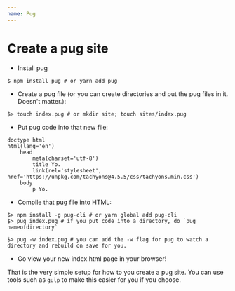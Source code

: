 ```yaml
---
name: Pug
---
```


# Create a pug site

* Install pug

```
$ npm install pug # or yarn add pug
```

* Create a pug file (or you can create directories and put the pug files in it. Doesn't matter.):

```
$> touch index.pug # or mkdir site; touch sites/index.pug
```

* Put pug code into that new file:

```
doctype html
html(lang='en')
    head
        meta(charset='utf-8')
        title Yo.
        link(rel='stylesheet', href='https://unpkg.com/tachyons@4.5.5/css/tachyons.min.css')
    body
        p Yo.

```

* Compile that pug file into HTML:

```
$> npm install -g pug-cli # or yarn global add pug-cli
$> pug index.pug # if you put code into a directory, do `pug nameofdirectory`

$> pug -w index.pug # you can add the -w flag for pug to watch a directory and rebuild on save for you.
```

* Go view your new index.html page in your browser!

That is the very simple setup for how to you create a pug site. You can use tools such as `gulp` to make this easier for you if you choose.
